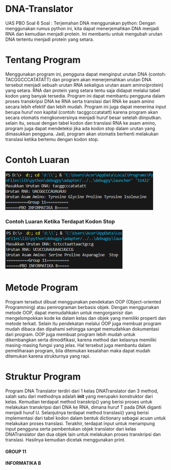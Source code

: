 # DNA-Translator
UAS PBO Soal 6
Soal : Terjemahan DNA menggunakan python: Dengan menggunakan rumus python ini, kita dapat menerjemahkan DNA menjadi RNA dan kemudian menjadi protein. Ini membantu untuk mengubah urutan DNA tertentu menjadi protein yang setara.

# Tentang Program
Menggunakan program ini, pengguna dapat menginput urutan DNA (contoh: TACGGCCCATATATT) dan program akan menerjemahkan urutan DNA tersebut menjadi sebuah urutan RNA sekaligus urutan asam amino(protein) yang setara. RNA dan protein yang setara tentu saja didapat melalui tabel kodon yang banyak tersedia. Program ini dapat membantu pengguna dalam proses transkripsi DNA ke RNA serta translasi dari RNA ke asam amino secara lebih efektif dan lebih mudah. Program ini juga dapat menerima input berupa huruf non kapital (contoh: tacggcccatatatt) karena program akan secara otomatis mengkonversinya menjadi huruf besar setelah diinputkan. selain itu, sesuai dengan tabel kodon dan translasi RNA ke asam amino, program juga dapat mendeteksi jika ada kodon stop dalam urutan yang dimasukkan pengguna. Jadi, program akan otomatis berhenti melakukan translasi ketika bertemu dengan kodon stop.

# Contoh Luaran

![My Image](Media/1412.png)

### Contoh Luaran Ketika Terdapat Kodon Stop

![My Image](Media/stop.png)

# Metode Program
Program tersebut dibuat menggunakan pendekatan OOP (Object-oriented Programming) atau pemrograman berbasis objek. Dengan menggunakan metode OOP, dapat memudahkakn untuk mengorganisir dan mengelompokkan kode ke dalam kelas dan objek yang memiliki properti dan metode terkait. Selain itu pendekatan melalui OOP juga membuat program mudah dibaca dan dipahami sehingga sangat memudahkan dokumentasi dari program. OOP juga membuat program lebih mudah untuk dikembangkan serta dimodifikasi, karena method dan kelasnya memiliki masing-masing fungsi yang jelas. Hal tersebut juga membantu dalam pemeliharaan program, bila ditemukan kesalahan maka dapat mudah ditemukan karena strukturnya yang rapi.

# Struktur Program
Program DNA Translator terdiri dari 1 kelas DNATranslator dan 3 method, salah satu dari methodnya adalah __init__ yang merupakn konstruktor dari kelas. Kemudian terdapat method transkrip() yang berisi proses untuk melakukan transkripsi dari DNA ke RNA, dimana huruf T pada DNA diganti menjadi huruf U. Selanjutnya terdapat method translasi() yang berisi implementasi dari tabel kodon dalam bentuk dictionary sebagai acuan untuk melakukan proses translasi. Terakhir, terdapat input untuk menampung input pengguna serta pembentukan objek translator dari kelas DNATranslator dan dua objek lain untuk melakukan proses transkripsi dan translasi. Hasilnya kemudian dicetak menggunakan print.


#### GROUP 11
#### INFORMATIKA B
